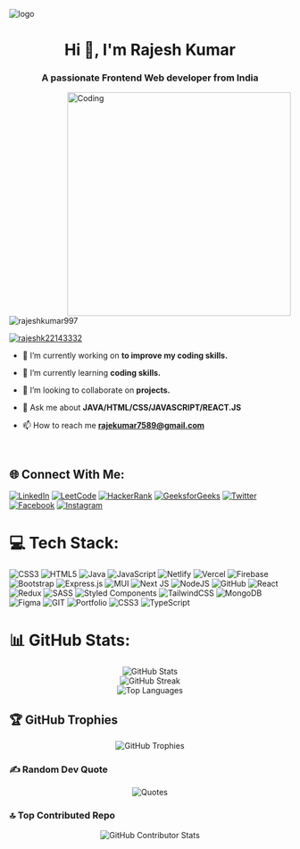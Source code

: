 ![logo](https://camo.githubusercontent.com/48ec00ed4c84e771db4a1db90b56352923a8d644452a32b434d68e97006c9337/68747470733a2f2f63686b736b696c6c732e636f6d2f77702d636f6e74656e742f75706c6f6164732f323032302f30342f504e432d416e696d617465642d42616e6e6572732e676966)
<h1 align="center">Hi 👋, I'm Rajesh Kumar</h1>
<h3 align="center">A passionate Frontend Web developer from India</h3>
<img align="right" width="400" src="https://cdn.dribbble.com/users/1162077/screenshots/3848914/programmer.gif" alt="Coding">
<p align="left"> <img src="https://komarev.com/ghpvc/?username=rajeshkumar997&label=Profile%20views&color=0e75b6&style=flat" alt="rajeshkumar997" /> </p>

<p align="left"> <a href="https://twitter.com/rajeshk22143332" target="blank"><img src="https://img.shields.io/twitter/follow/rajeshk22143332?logo=twitter&style=for-the-badge" alt="rajeshk22143332" /></a> </p>

- 🔭 I’m currently working on **to improve my coding skills.**

- 🌱 I’m currently learning **coding skills.**

- 👯 I’m looking to collaborate on **projects.**

- 💬 Ask me about **JAVA/HTML/CSS/JAVASCRIPT/REACT.JS**

- 📫 How to reach me **rajekumar7589@gmail.com**
<br />

## 🌐 Connect With Me:
[![LinkedIn](https://img.shields.io/badge/LinkedIn-%230077B5.svg?logo=linkedin&logoColor=white)](https://linkedin.com/in/rajeshkumar997) 
[![LeetCode](https://img.shields.io/badge/LeetCode-%23FFA116.svg?logo=LeetCode&logoColor=white)](https://leetcode.com/rajeshkumar997/)
[![HackerRank](https://img.shields.io/badge/HackerRank-%230E9E54.svg?logo=HackerRank&logoColor=white)](https://www.hackerrank.com/rajeshkumar997)
[![GeeksforGeeks](https://img.shields.io/badge/GeeksforGeeks-%23065F8E.svg?logo=GeeksforGeeks&logoColor=white)](https://auth.geeksforgeeks.org/user/https://auth.geeksforgeeks.org/user/rajeshkumar997)
[![Twitter](https://img.shields.io/badge/Twitter-%231DA1F2.svg?logo=Twitter&logoColor=white)](https://twitter.com/@rajeshk22143332) 
[![Facebook](https://img.shields.io/badge/Facebook-%231877F2.svg?logo=Facebook&logoColor=white)](https://facebook.com/rajeshvishwa978) 
[![Instagram](https://img.shields.io/badge/Instagram-%23E4405F.svg?logo=Instagram&logoColor=white)](https://instagram.com/_rajesh_vishwa) 


# 💻 Tech Stack:
![CSS3](https://img.shields.io/badge/css3-%231572B6.svg?style=for-the-badge&logo=css3&logoColor=white) ![HTML5](https://img.shields.io/badge/html5-%23E34F26.svg?style=for-the-badge&logo=html5&logoColor=white) ![Java](https://img.shields.io/badge/java-%23ED8B00.svg?style=for-the-badge&logo=java&logoColor=white) ![JavaScript](https://img.shields.io/badge/javascript-%23323330.svg?style=for-the-badge&logo=javascript&logoColor=%23F7DF1E) ![Netlify](https://img.shields.io/badge/netlify-%23000000.svg?style=for-the-badge&logo=netlify&logoColor=#00C7B7) ![Vercel](https://img.shields.io/badge/vercel-%23000000.svg?style=for-the-badge&logo=vercel&logoColor=white) ![Firebase](https://img.shields.io/badge/firebase-%23039BE5.svg?style=for-the-badge&logo=firebase) ![Bootstrap](https://img.shields.io/badge/bootstrap-%23563D7C.svg?style=for-the-badge&logo=bootstrap&logoColor=white) ![Express.js](https://img.shields.io/badge/express.js-%23404d59.svg?style=for-the-badge&logo=express&logoColor=%2361DAFB) ![MUI](https://img.shields.io/badge/MUI-%230081CB.svg?style=for-the-badge&logo=material-ui&logoColor=white) ![Next JS](https://img.shields.io/badge/Next-black?style=for-the-badge&logo=next.js&logoColor=white) ![NodeJS](https://img.shields.io/badge/node.js-6DA55F?style=for-the-badge&logo=node.js&logoColor=white) ![GitHub](https://img.shields.io/badge/GitHub-%23121011.svg?style=for-the-badge&logo=github&logoColor=white) ![React](https://img.shields.io/badge/react-%2320232a.svg?style=for-the-badge&logo=react&logoColor=%2361DAFB) ![Redux](https://img.shields.io/badge/redux-%23593d88.svg?style=for-the-badge&logo=redux&logoColor=white) ![SASS](https://img.shields.io/badge/SASS-hotpink.svg?style=for-the-badge&logo=SASS&logoColor=white) ![Styled Components](https://img.shields.io/badge/styled--components-DB7093?style=for-the-badge&logo=styled-components&logoColor=white) ![TailwindCSS](https://img.shields.io/badge/tailwindcss-%2338B2AC.svg?style=for-the-badge&logo=tailwind-css&logoColor=white) ![MongoDB](https://img.shields.io/badge/MongoDB-%234ea94b.svg?style=for-the-badge&logo=mongodb&logoColor=white) 	![Figma](https://img.shields.io/badge/figma-%23F24E1E.svg?style=for-the-badge&logo=figma&logoColor=white) ![GIT](https://img.shields.io/badge/Git-fc6d26?style=for-the-badge&logo=git&logoColor=white) ![Portfolio](https://img.shields.io/badge/Portfolio-%23000000.svg?style=for-the-badge&logo=firefox&logoColor=#FF7139) ![CSS3](https://img.shields.io/badge/css3-%231572B6.svg?style=for-the-badge&logo=css3&logoColor=white) ![TypeScript](https://img.shields.io/badge/typescript-%23007ACC.svg?style=for-the-badge&logo=typescript&logoColor=white)
# 📊 GitHub Stats:
<div align="center">
    <img src="https://github-readme-stats.vercel.app/api?username=rajeshkumar997&theme=dark&hide_border=false&include_all_commits=false&count_private=false" alt="GitHub Stats"/><br/>
    <img src="https://github-readme-streak-stats.herokuapp.com/?user=rajeshkumar997&theme=dark&hide_border=false" alt="GitHub Streak"/><br/>
    <img src="https://github-readme-stats.vercel.app/api/top-langs/?username=rajeshkumar997&theme=dark&hide_border=false&include_all_commits=false&count_private=false&layout=compact" alt="Top Languages"/>
</div>

## 🏆 GitHub Trophies
<div align="center">
    <img src="https://github-profile-trophy.vercel.app/?username=rajeshkumar997&theme=dracula&no-frame=false&no-bg=true&margin-w=4" alt="GitHub Trophies"/>
</div>

### ✍️ Random Dev Quote
<div align="center">
    <img src="https://quotes-github-readme.vercel.app/api?type=horizontal&theme=gruvbox" alt="Quotes"/>
</div>

### 🔝 Top Contributed Repo
<div align="center">
    <img src="https://github-contributor-stats.vercel.app/api?username=rajeshkumar997&limit=5&theme=monokai&combine_all_yearly_contributions=true" alt="GitHub Contributor Stats"/>
</div>

